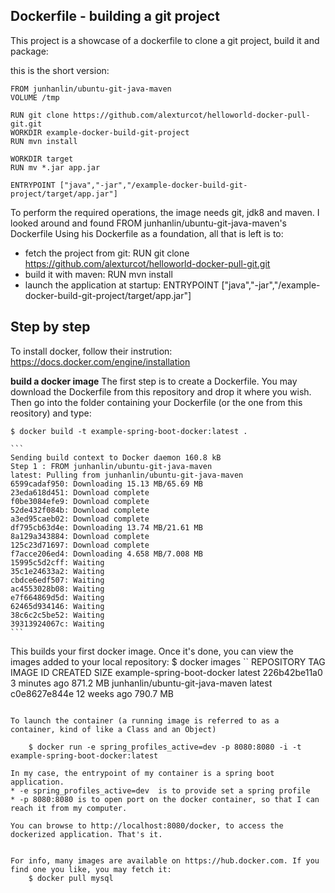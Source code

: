 Dockerfile - building a git project
-------------------
This project is a showcase of a dockerfile to clone a git project, build it and package:

this is the short version:
```
FROM junhanlin/ubuntu-git-java-maven
VOLUME /tmp

RUN git clone https://github.com/alexturcot/helloworld-docker-pull-git.git
WORKDIR example-docker-build-git-project
RUN mvn install

WORKDIR target
RUN mv *.jar app.jar

ENTRYPOINT ["java","-jar","/example-docker-build-git-project/target/app.jar"]
````
To perform the required operations, the image needs git, jdk8 and maven. I looked around and found FROM junhanlin/ubuntu-git-java-maven's Dockerfile
Using his Dockerfile as a foundation, all that is left is to:

* fetch the project from git: RUN git clone https://github.com/alexturcot/helloworld-docker-pull-git.git
* build it with maven: RUN mvn install
* launch the application at startup: ENTRYPOINT ["java","-jar","/example-docker-build-git-project/target/app.jar"]


Step by step
-------------------

To install docker, follow their instrution: https://docs.docker.com/engine/installation

**build a docker image**
The first step is to create a Dockerfile. You may download the Dockerfile from this repository and drop it where you wish.
Then go into the folder containing your Dockerfile (or the one from this reository) and type:

    $ docker build -t example-spring-boot-docker:latest .

    ```
    Sending build context to Docker daemon 160.8 kB
    Step 1 : FROM junhanlin/ubuntu-git-java-maven
    latest: Pulling from junhanlin/ubuntu-git-java-maven
    6599cadaf950: Downloading 15.13 MB/65.69 MB
    23eda618d451: Download complete
    f0be3084efe9: Download complete
    52de432f084b: Download complete
    a3ed95caeb02: Download complete
    df795cb63d4e: Downloading 13.74 MB/21.61 MB
    8a129a343884: Download complete
    125c23d71697: Download complete
    f7acce206ed4: Downloading 4.658 MB/7.008 MB
    15995c5d2cff: Waiting
    35c1e24633a2: Waiting
    cbdce6edf507: Waiting
    ac4553028b08: Waiting
    e7f664869d5d: Waiting
    62465d934146: Waiting
    38c6c2c5be52: Waiting
    39313924067c: Waiting
    ```

This builds your first docker image.
Once it's done, you can view the images added to your local repository:
    $ docker images
``
REPOSITORY                        TAG                 IMAGE ID            CREATED             SIZE
example-spring-boot-docker        latest              226b42be11a0        3 minutes ago       871.2 MB
junhanlin/ubuntu-git-java-maven   latest              c0e8627e844e        12 weeks ago        790.7 MB
```

To launch the container (a running image is referred to as a container, kind of like a Class and an Object)

    $ docker run -e spring_profiles_active=dev -p 8080:8080 -i -t example-spring-boot-docker:latest

In my case, the entrypoint of my container is a spring boot application.
* -e spring_profiles_active=dev  is to provide set a spring profile
* -p 8080:8080 is to open port on the docker container, so that I can reach it from my computer.

You can browse to http://localhost:8080/docker, to access the dockerized application. That's it.


For info, many images are available on https://hub.docker.com. If you find one you like, you may fetch it:
    $ docker pull mysql
